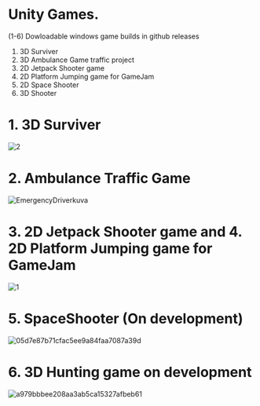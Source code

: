 # Unity Games.

(1-6) Dowloadable windows game builds in github releases

1. 3D Surviver
2. 3D Ambulance Game traffic project
3. 2D Jetpack Shooter game
4. 2D Platform Jumping game for GameJam
5. 2D Space Shooter
6. 3D Shooter

# 1. 3D Surviver
![2](https://github.com/Saarenmaaa/Unity/assets/132883449/9a83621f-927b-4611-a213-72b20ef125e4)
# 2. Ambulance Traffic Game
![EmergencyDriverkuva](https://github.com/Saarenmaaa/Unity/assets/132883449/f3855db3-dd49-448a-a4fc-6a73e5ec7b6c)
# 3. 2D Jetpack Shooter game and 4. 2D Platform Jumping game for GameJam
![1](https://github.com/Saarenmaaa/Unity/assets/132883449/05c6deaf-447b-4a13-bddc-0bf979bdd5aa)
# 5. SpaceShooter (On development)
![05d7e87b71cfac5ee9a84faa7087a39d](https://github.com/user-attachments/assets/96e43658-2941-46fb-837b-fe981acc0710)

# 6. 3D Hunting game on development
![a979bbbee208aa3ab5ca15327afbeb61](https://github.com/user-attachments/assets/3b368381-edcd-45db-96f6-2ead06bd21de)


